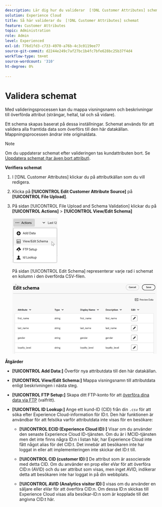 ```yaml
---
description: Lär dig hur du validerar  [!DNL Customer Attributes] schemat i Adobe Experience Cloud.
solution: Experience Cloud
title: Så här validerar du  [!DNL Customer Attributes] schemat
feature: Customer Attributes
topic: Administration
role: Admin
level: Experienced
exl-id: 776d1fd3-c733-4970-a76b-4c3c0119ee77
source-git-commit: d2244e249c7af27bc1b4fc7bfe628bc25b37f4d4
workflow-type: tm+mt
source-wordcount: '310'
ht-degree: 0%

---
```


# Validera schemat

Med valideringsprocessen kan du mappa visningsnamn och beskrivningar till överförda attribut (strängar, heltal, tal och så vidare).

Ett schema skapas baserat på dessa inställningar. Schemat används för att validera alla framtida data som överförs till den här datakällan. Mappningsprocessen ändrar inte originaldata.

>[!NOTE]
>
>Om du uppdaterar schemat efter valideringen tas kundattributen bort. Se [Uppdatera schemat (tar även bort attribut)](t-crs-usecase.md).

**Verifiera schemat**

1. I [!DNL Customer Attributes] klickar du på attributkällan som du vill redigera.

1. Klicka på **[!UICONTROL Edit Customer Attribute Source]** på **[!UICONTROL File Upload]**.

1. På sidan [!UICONTROL File Upload and Schema Validation] klickar du på **[!UICONTROL Actions]** > **[!UICONTROL View/Edit Schema]**

   ![Redigera ett schema](assets/actions.png)

   På sidan [!UICONTROL Edit Schema] representerar varje rad i schemat en kolumn i den överförda CSV-filen.

   ![Redigera schemasida i Experience Cloud](assets/schema-edit.png)

**Åtgärder**

* **[!UICONTROL Add Data:]** Överför nya attributdata till den här datakällan.

* **[!UICONTROL View/Edit Schema:]** Mappa visningsnamn till attributdata enligt beskrivningen i nästa steg.

* **[!UICONTROL FTP Setup:]** Skapa ditt FTP-konto för att [överföra dina data via FTP](t-upload-attributes-ftp.md) (valfritt).

* **[!UICONTROL ID Lookup:]** Ange ett kund-ID (CID) från din `.csv` för att söka efter Experience Cloud-information för ID:t. Den här funktionen är användbar för att felsöka varför attributdata inte visas för en besökare:

   * **[!UICONTROL ECID (Experience Cloud ID):]** Visar om du använder den senaste Experience Cloud ID-tjänsten. Om du är i MCID-tjänsten men det inte finns några ID:n i listan här, har Experience Cloud inte fått något alias för det CID:t. Det innebär att besökaren inte har loggat in eller att implementeringen inte skickar det ID:t till.

   * **[!UICONTROL CID (customer ID):]** De attribut som är associerade med detta CID. Om du använder en prop eller eVar för att överföra CID:n (AVID) och du ser attribut som visas, men inget AVID, indikerar detta att besökaren inte har loggat in på din webbplats.

   * **[!UICONTROL AVID (Analytics visitor ID):]** visas om du använder en säljare eller eVar för att överföra CID:n. Om dessa ID:n skickas till Experience Cloud visas alla besökar-ID:n som är kopplade till det angivna CID:t här.
